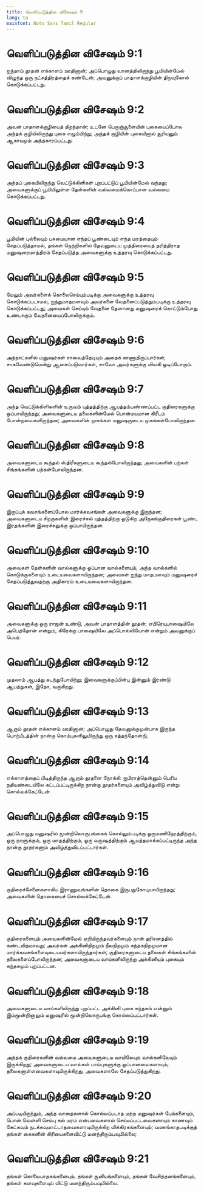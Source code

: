 ```yaml
---
title: வெளிப்படுத்தின விசேஷம் 9
lang: ta
mainfont: Noto Sans Tamil Regular
---
```


# வெளிப்படுத்தின விசேஷம் 9:1

ஐந்தாம் தூதன் எக்காளம் ஊதினான்; அப்பொழுது வானத்திலிருந்து பூமியின்மேல் விழுந்த ஒரு நட்சத்திரத்தைக் கண்டேன்; அவனுக்குப் பாதாளக்குழியின் திறவுகோல் கொடுக்கப்பட்டது.

# வெளிப்படுத்தின விசேஷம் 9:2

அவன் பாதாளக்குழியைத் திறந்தான்; உடனே பெருஞ்சூளையின் புகையைப்போல அந்தக் குழியிலிருந்து புகை எழும்பிற்று; அந்தக் குழியின் புகையினால் சூரியனும் ஆகாயமும் அந்தகாரப்பட்டது.

# வெளிப்படுத்தின விசேஷம் 9:3

அந்தப் புகையிலிருந்து வெட்டுக்கிளிகள் புறப்பட்டுப் பூமியின்மேல் வந்தது; அவைகளுக்குப் பூமியிலுள்ள தேள்களின் வல்லமைக்கொப்பான வல்லமை கொடுக்கப்பட்டது.

# வெளிப்படுத்தின விசேஷம் 9:4

பூமியின் புல்லையும் பசுமையான எந்தப் பூண்டையும் எந்த மரத்தையும் சேதப்படுத்தாமல், தங்கள் நெற்றிகளில் தேவனுடைய முத்திரையைத் தரித்திராத மனுஷரைமாத்திரம் சேதப்படுத்த அவைகளுக்கு உத்தரவு கொடுக்கப்பட்டது.

# வெளிப்படுத்தின விசேஷம் 9:5

மேலும் அவர்களைக் கொலைசெய்யும்படிக்கு அவைகளுக்கு உத்தரவு கொடுக்கப்படாமல், ஐந்துமாதமளவும் அவர்களை வேதனைப்படுத்தும்படிக்கு உத்தரவு கொடுக்கப்பட்டது; அவைகள் செய்யும் வேதனை தேளானது மனுஷரைக் கொட்டும்போது உண்டாகும் வேதனையைப்போலிருக்கும்.

# வெளிப்படுத்தின விசேஷம் 9:6

அந்நாட்களில் மனுஷர்கள் சாவைத்தேடியும் அதைக் காணாதிருப்பார்கள், சாகவேண்டுமென்று ஆசைப்படுவார்கள், சாவோ அவர்களுக்கு விலகி ஓடிப்போகும்.

# வெளிப்படுத்தின விசேஷம் 9:7

அந்த வெட்டுக்கிளிகளின் உருவம் யுத்தத்திற்கு ஆயத்தம்பண்ணப்பட்ட குதிரைகளுக்கு ஒப்பாயிருந்தது; அவைகளுடைய தலைகளின்மேல் பொன்மயமான கிரீடம் போன்றவைகளிருந்தன; அவைகளின் முகங்கள் மனுஷருடைய முகங்கள்போலிருந்தன.

# வெளிப்படுத்தின விசேஷம் 9:8

அவைகளுடைய கூந்தல் ஸ்திரீகளுடைய கூந்தல்போலிருந்தது; அவைகளின் பற்கள் சிங்கங்களின் பற்கள்போலிருந்தன.

# வெளிப்படுத்தின விசேஷம் 9:9

இருப்புக் கவசங்களைப்போல மார்க்கவசங்கள் அவைகளுக்கு இருந்தன; அவைகளுடைய சிறகுகளின் இரைச்சல் யுத்தத்திற்கு ஒடுகிற அநேகங்குதிரைகள் பூண்ட இரதங்களின் இரைச்சலுக்கு ஒப்பாயிருந்தன.

# வெளிப்படுத்தின விசேஷம் 9:10

அவைகள் தேள்களின் வால்களுக்கு ஒப்பான வால்களையும், அந்த வால்களில் கொடுக்குகளையும் உடையவைகளாயிருந்தன; அவைகள் ஐந்து மாதமளவும் மனுஷரைச் சேதப்படுத்துவதற்கு அதிகாரம் உடையவைகளாயிருந்தன.

# வெளிப்படுத்தின விசேஷம் 9:11

அவைகளுக்கு ஒரு ராஜன் உண்டு, அவன் பாதாளத்தின் தூதன்; எபிரெயுபாஷையிலே அபெத்தோன் என்றும், கிரேக்கு பாஷையிலே அப்பொல்லியோன் என்றும் அவனுக்குப் பெயர்.

# வெளிப்படுத்தின விசேஷம் 9:12

முதலாம் ஆபத்து கடந்துபோயிற்று; இவைகளுக்குப்பின்பு இன்னும் இரண்டு ஆபத்துகள், இதோ, வருகிறது.

# வெளிப்படுத்தின விசேஷம் 9:13

ஆறாம் தூதன் எக்காளம் ஊதினான்; அப்பொழுது தேவனுக்குமுன்பாக இருந்த பொற்பீடத்தின் நான்கு கொம்புகளிலுமிருந்து ஒரு சத்தந்தோன்றி,

# வெளிப்படுத்தின விசேஷம் 9:14

எக்காளத்தைப் பிடித்திருந்த ஆறாம் தூதனை நோக்கி: ஐபிராத்தென்னும் பெரிய நதியண்டையிலே கட்டப்பட்டிருக்கிற நான்கு தூதர்களையும் அவிழ்த்துவிடு என்று சொல்லக்கேட்டேன்.

# வெளிப்படுத்தின விசேஷம் 9:15

அப்பொழுது மனுஷரில் மூன்றிலொருபங்கைக் கொல்லும்படிக்கு ஒருமணிநேரத்திற்கும், ஒரு நாளுக்கும், ஒரு மாதத்திற்கும், ஒரு வருஷத்திற்கும் ஆயத்தமாக்கப்பட்டிருந்த அந்த நான்கு தூதர்களும் அவிழ்த்துவிடப்பட்டார்கள்.

# வெளிப்படுத்தின விசேஷம் 9:16

குதிரைச்சேனைகளாகிய இராணுவங்களின் தொகை இருபதுகோடியாயிருந்தது; அவைகளின் தொகையைச் சொல்லக்கேட்டேன்.

# வெளிப்படுத்தின விசேஷம் 9:17

குதிரைகளையும் அவைகளின்மேல் ஏறியிருந்தவர்களையும் நான் தரிசனத்தில் கண்டவிதமாவது; அவர்கள் அக்கினிநிறமும் நீலநிறமும் கந்தகநிறமுமான மார்க்கவசங்களையுடையவர்களாயிருந்தார்கள்; குதிரைகளுடைய தலைகள் சிங்கங்களின் தலைகளைப்போலிருந்தன; அவைகளுடைய வாய்களிலிருந்து அக்கினியும் புகையும் கந்தகமும் புறப்பட்டன.

# வெளிப்படுத்தின விசேஷம் 9:18

அவைகளுடைய வாய்களிலிருந்து புறப்பட்ட அக்கினி புகை கந்தகம் என்னும் இம்மூன்றினாலும் மனுஷரில் மூன்றிலொருபங்கு கொல்லப்பட்டார்கள்.

# வெளிப்படுத்தின விசேஷம் 9:19

அந்தக் குதிரைகளின் வல்லமை அவைகளுடைய வாயிலேயும் வால்களிலேயும் இருக்கிறது; அவைகளுடைய வால்கள் பாம்புகளுக்கு ஒப்பானவைகளாயும், தலைகளுள்ளவைகளாயுமிருக்கிறது, அவைகளாலே சேதப்படுத்துகிறது.

# வெளிப்படுத்தின விசேஷம் 9:20

அப்படியிருந்தும், அந்த வாதைகளால் கொல்லப்படாத மற்ற மனுஷர்கள் பேய்களையும், பொன் வெள்ளி செம்பு கல் மரம் என்பவைகளால் செய்யப்பட்டவைகளாயும் காணவும் கேட்கவும் நடக்கவுமாட்டாதவைகளாயுமிருக்கிற விக்கிரகங்களையும்; வணங்காதபடிக்குத் தங்கள் கைகளின் கிரியைகளைவிட்டு மனந்திரும்பவுமில்லை;

# வெளிப்படுத்தின விசேஷம் 9:21

தங்கள் கொலைபாதகங்களையும், தங்கள் சூனியங்களையும், தங்கள் வேசித்தனங்களையும், தங்கள் களவுகளையும் விட்டு மனந்திரும்பவுமில்லை.

